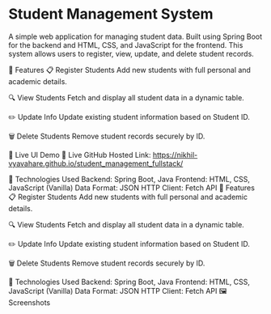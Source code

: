 # Student Management System


A simple web application for managing student data. Built using Spring Boot for the backend and HTML, CSS, and JavaScript for the frontend. This system allows users to register, view, update, and delete student records.

📌 Features
📋 Register Students
Add new students with full personal and academic details.

🔍 View Students
Fetch and display all student data in a dynamic table.

✏️ Update Info
Update existing student information based on Student ID.

🗑️ Delete Students
Remove student records securely by ID.

🚀 Live UI Demo
🔗 Live GitHub Hosted Link: https://nikhil-vyavahare.github.io/student_management_fullstack/

🧠 Technologies Used
Backend: Spring Boot, Java
Frontend: HTML, CSS, JavaScript (Vanilla)
Data Format: JSON
HTTP Client: Fetch API
📌 Features
📋 Register Students
Add new students with full personal and academic details.

🔍 View Students
Fetch and display all student data in a dynamic table.

✏️ Update Info
Update existing student information based on Student ID.

🗑️ Delete Students
Remove student records securely by ID.

🧠 Technologies Used
Backend: Spring Boot, Java
Frontend: HTML, CSS, JavaScript (Vanilla)
Data Format: JSON
HTTP Client: Fetch API
🖼️ Screenshots
